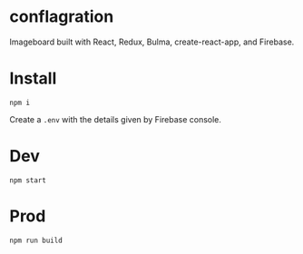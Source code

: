 # conflagration

Imageboard built with React, Redux, Bulma, create-react-app, and Firebase.

# Install

`npm i`

Create a `.env` with the details given by Firebase console.

# Dev

`npm start`

# Prod

`npm run build`
